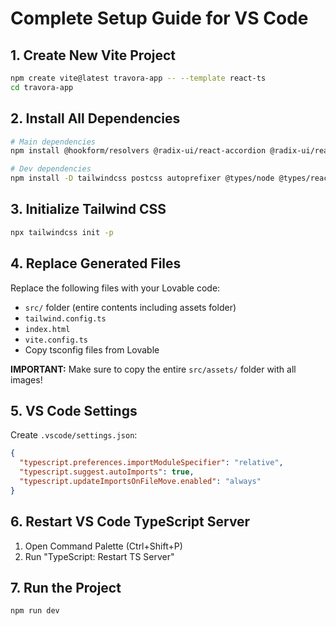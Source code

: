 # Complete Setup Guide for VS Code

## 1. Create New Vite Project
```bash
npm create vite@latest travora-app -- --template react-ts
cd travora-app
```

## 2. Install All Dependencies
```bash
# Main dependencies
npm install @hookform/resolvers @radix-ui/react-accordion @radix-ui/react-alert-dialog @radix-ui/react-aspect-ratio @radix-ui/react-avatar @radix-ui/react-checkbox @radix-ui/react-collapsible @radix-ui/react-context-menu @radix-ui/react-dialog @radix-ui/react-dropdown-menu @radix-ui/react-hover-card @radix-ui/react-label @radix-ui/react-menubar @radix-ui/react-navigation-menu @radix-ui/react-popover @radix-ui/react-progress @radix-ui/react-radio-group @radix-ui/react-scroll-area @radix-ui/react-select @radix-ui/react-separator @radix-ui/react-slider @radix-ui/react-slot @radix-ui/react-switch @radix-ui/react-tabs @radix-ui/react-toast @radix-ui/react-toggle @radix-ui/react-toggle-group @radix-ui/react-tooltip @react-three/drei @react-three/fiber @tanstack/react-query class-variance-authority clsx cmdk date-fns embla-carousel-react input-otp lucide-react next-themes react-day-picker react-hook-form react-resizable-panels react-router-dom recharts sonner tailwind-merge tailwindcss-animate three vaul zod

# Dev dependencies  
npm install -D tailwindcss postcss autoprefixer @types/node @types/react @types/react-dom @types/three
```

## 3. Initialize Tailwind CSS
```bash
npx tailwindcss init -p
```

## 4. Replace Generated Files
Replace the following files with your Lovable code:
- `src/` folder (entire contents including assets folder)
- `tailwind.config.ts`
- `index.html`
- `vite.config.ts`
- Copy tsconfig files from Lovable

**IMPORTANT:** Make sure to copy the entire `src/assets/` folder with all images!

## 5. VS Code Settings
Create `.vscode/settings.json`:
```json
{
  "typescript.preferences.importModuleSpecifier": "relative",
  "typescript.suggest.autoImports": true,
  "typescript.updateImportsOnFileMove.enabled": "always"
}
```

## 6. Restart VS Code TypeScript Server
1. Open Command Palette (Ctrl+Shift+P)
2. Run "TypeScript: Restart TS Server"

## 7. Run the Project
```bash
npm run dev
```
